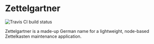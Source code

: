 # Zettelgartner

![Travis CI build status](https://travis-ci.org/blundin/zettelgartner.svg?branch=master)

Zettelgartner is a made-up German name for a lightweight, node-based Zettelkasten maintenance application.
